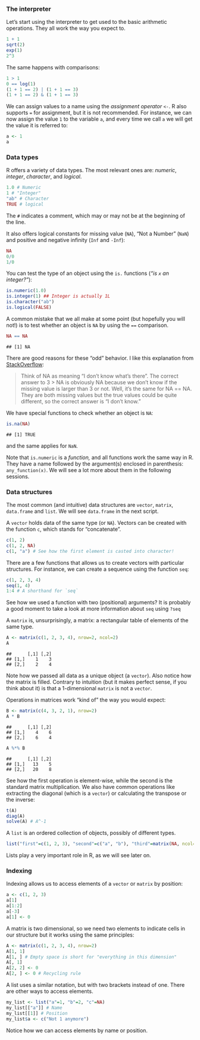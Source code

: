 ### The interpreter

Let’s start using the interpreter to get used to the basic arithmetic
operations. They all work the way you expect to.

``` r
1 + 1
sqrt(2)
exp(1)
2^3
```

The same happens with comparisons:

``` r
1 > 1
0 == log(1)
(1 + 1 == 2) | (1 + 1 == 3)
(1 + 1 == 2) & (1 + 1 == 3)
```

We can assign values to a name using the *assignment operator* `<-`. R
also supports `=` for assignment, but it is not recommended. For
instance, we can now assign the value `1` to the variable `a`, and every
time we call `a` we will get the value it is referred to:

``` r
a <- 1
a
```

### Data types

R offers a variety of data types. The most relevant ones are: *numeric*,
*integer*, *character*, and *logical*.

``` r
1.0 # Numeric
1 # "Integer"
"ab" # Character
TRUE # logical
```

The `#` indicates a comment, which may or may not be at the beginning of
the line.

It also offers logical constants for missing value (`NA`), “Not a
Number” (`NaN`) and positive and negative infinity (`Inf` and `-Inf`):

``` r
NA
0/0
1/0
```

You can test the type of an object using the `is.` functions (*“is `x`
an integer?”*):

``` r
is.numeric(1.0)
is.integer(1) ## Integer is actually 1L
is.character("ab")
is.logical(FALSE)
```

A common mistake that we all make at some point (but hopefully you will
not!) is to test whether an object is `NA` by using the `==` comparison.

``` r
NA == NA
```

    ## [1] NA

There are good reasons for these “odd” behavior. I like this explanation
from
[StackOverflow](http://stackoverflow.com/questions/25100974/na-matches-na-but-is-not-equal-to-na-why):

> Think of NA as meaning “I don’t know what’s there”. The correct answer
> to 3 &gt; NA is obviously NA because we don’t know if the missing
> value is larger than 3 or not. Well, it’s the same for NA == NA. They
> are both missing values but the true values could be quite different,
> so the correct answer is “I don’t know.”

We have special functions to check whether an object is `NA`:

``` r
is.na(NA)
```

    ## [1] TRUE

and the same applies for `NaN`.

Note that `is.numeric` is a *function,* and all functions work the same
way in R. They have a name followed by the argument(s) enclosed in
parenthesis: `any_function(x)`. We will see a lot more about them in the
following sessions.

### Data structures

The most common (and intuitive) data structures are `vector`, `matrix`,
`data.frame` and `list`. We will see `data.frame` in the next script.

A `vector` holds data of the same type (or `NA`). Vectors can be created
with the function `c`, which stands for “concatenate”.

``` r
c(1, 2)
c(1, 2, NA)
c(1, "a") # See how the first element is casted into character!
```

There are a few functions that allows us to create vectors with
particular structures. For instance, we can create a sequence using the
function `seq`:

``` r
c(1, 2, 3, 4)
seq(1, 4)
1:4 # A shorthand for `seq`
```

See how we used a function with two (positional) arguments? It is
probably a good moment to take a look at more information about `seq`
using `?seq`

A `matrix` is, unsurprisingly, a matrix: a rectangular table of elements
of the same type.

``` r
A <- matrix(c(1, 2, 3, 4), nrow=2, ncol=2)
A
```

    ##      [,1] [,2]
    ## [1,]    1    3
    ## [2,]    2    4

Note how we passed all data as a unique object (a `vector`). Also notice
how the matrix is filled. Contrary to intuition (but it makes perfect
sense, if you think about it) is that a 1-dimensional `matrix` is not a
`vector`.

Operations in matrices work “kind of” the way you would expect:

``` r
B <- matrix(c(4, 3, 2, 1), nrow=2)
A * B
```

    ##      [,1] [,2]
    ## [1,]    4    6
    ## [2,]    6    4

``` r
A %*% B
```

    ##      [,1] [,2]
    ## [1,]   13    5
    ## [2,]   20    8

See how the first operation is element-wise, while the second is the
standard matrix multiplication. We also have common operations like
extracting the diagonal (which is a `vector`) or calculating the
transpose or the inverse:

``` r
t(A)
diag(A)
solve(A) # A^-1
```

A `list` is an ordered collection of objects, possibly of different
types.

``` r
list("first"=c(1, 2, 3), "second"=c("a", "b"), "third"=matrix(NA, ncol=2, nrow=2))
```

Lists play a very important role in R, as we will see later on.

### Indexing

Indexing allows us to access elements of a `vector` or `matrix` by
position:

``` r
a <- c(1, 2, 3)
a[1]
a[1:2]
a[-3]
a[1] <- 0
```

A matrix is two dimensional, so we need two elements to indicate cells
in our structure but it works using the same principles:

``` r
A <- matrix(c(1, 2, 3, 4), nrow=2)
A[1, 1]
A[1, ] # Empty space is short for "everything in this dimension"
A[, 1]
A[2, 2] <- 0
A[2, ] <- 0 # Recycling rule
```

A list uses a similar notation, but with two brackets instead of one.
There are other ways to access elements.

``` r
my_list <- list("a"=1, "b"=2, "c"=NA)
my_list[["a"]] # Name
my_list[[1]] # Position
my_list$a <- c("Not 1 anymore")
```

Notice how we can access elements by name or position.
